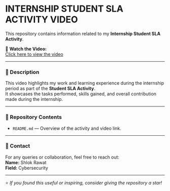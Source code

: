 # INTERNSHIP STUDENT SLA ACTIVITY VIDEO

This repository contains information related to my **Internship Student SLA Activity**.

🎥 **Watch the Video:**  
[Click here to view the video](https://drive.google.com/file/d/1DIx4xL-dCTl9iv-yhF4jwDt7Ng57jtCz/view?usp=drive_link)

---

### 📌 Description
This video highlights my work and learning experience during the internship period as part of the **Student SLA Activity**.  
It showcases the tasks performed, skills gained, and overall contribution made during the internship.

---

### 📁 Repository Contents
- `README.md` — Overview of the activity and video link.

---

### 📧 Contact
For any queries or collaboration, feel free to reach out:  
**Name:** Shlok Rawat  
**Field:** Cybersecurity  


---
⭐ *If you found this useful or inspiring, consider giving the repository a star!*
